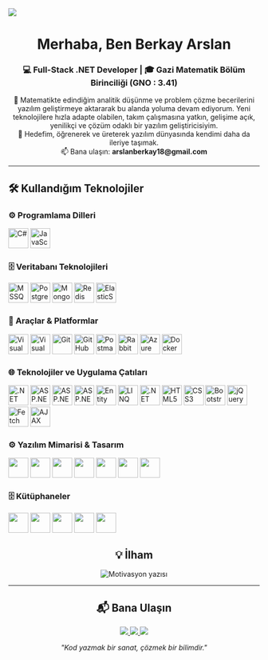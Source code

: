 <!-- Banner -->
<img src="https://capsule-render.vercel.app/api?type=waving&color=0:0A7C86,100:512BD4&height=140&section=header&text=Berkay%20Arslan&fontColor=ffffff&fontSize=42&fontAlignY=32" />

<h1 align="center">Merhaba, Ben Berkay Arslan</h1>
<h3 align="center">💻 Full-Stack .NET Developer | 🎓 Gazi Matematik Bölüm Birinciliği (GNO : 3.41)  </h3>

<p align="center">
📐 Matematikte edindiğim analitik düşünme ve problem çözme becerilerini yazılım geliştirmeye aktararak bu
 alanda yoluma devam ediyorum. Yeni teknolojilere hızla adapte olabilen, takım çalışmasına yatkın, gelişime
 açık, yenilikçi ve çözüm odaklı bir yazılım geliştiricisiyim.  <br>
  🎯 Hedefim, öğrenerek ve üreterek yazılım dünyasında kendimi daha da ileriye taşımak. <br>
📫 Bana ulaşın: <b>arslanberkay18@gmail.com</b>
</p>

---

<h2 align="left">🛠️ Kullandığım Teknolojiler</h2>

<!-- Backend -->
<h3>⚙️ Programlama Dilleri</h3>
<p>
  <img src="https://skillicons.dev/icons?i=cs" height="40" alt="C#"/>
  <img src="https://skillicons.dev/icons?i=javascript" height="40" alt="JavaScript"/>
</p>


<!-- Database -->
<h3>🗄️ Veritabanı Teknolojileri </h3>
<p>
  <img src="https://skillicons.dev/icons?i=mssql" height="40" alt="MSSQL"/>
  <img src="https://skillicons.dev/icons?i=postgres" height="40" alt="PostgreSQL"/>
  <img src="https://skillicons.dev/icons?i=mongodb" height="40" alt="MongoDB"/>
  <img src="https://skillicons.dev/icons?i=redis" height="40" alt="Redis"/>
  <img src="https://skillicons.dev/icons?i=elasticsearch" height="40" alt="ElasticSearch"/>
</p>

<!-- Tools -->
<h3>🔧 Araçlar & Platformlar </h3>
<p>
  <img src="https://skillicons.dev/icons?i=visualstudio" height="40" alt="Visual Studio"/>
  <img src="https://skillicons.dev/icons?i=vscode" height="40" alt="Visual Studio Code"/>
  <img src="https://skillicons.dev/icons?i=git" height="40" alt="Git"/>
  <img src="https://skillicons.dev/icons?i=github" height="40" alt="GitHub"/>
  <img src="https://skillicons.dev/icons?i=postman" height="40" alt="Postman"/>
  <img src="https://skillicons.dev/icons?i=rabbitmq" height="40" alt="RabbitMQ"/>
  <img src="https://skillicons.dev/icons?i=azure" height="40" alt="Azure DevOps"/>
  <img src="https://skillicons.dev/icons?i=docker" height="40" alt="Docker"/>
</p>

 <h3>🌐 Teknolojiler ve Uygulama Çatıları   </h3>
<p>
  <img src="https://skillicons.dev/icons?i=dotnet" height="40" alt=".NET Core"/>
  <img src="https://skillicons.dev/icons?i=aspnet" height="40" alt="ASP.NET Core MVC"/>
  <img src="https://skillicons.dev/icons?i=webapi" height="40" alt="ASP.NET Core Web API"/>
  <img src="https://skillicons.dev/icons?i=dotnet" height="40" alt="ASP.NET Core Minimal API"/>
  <img src="https://skillicons.dev/icons?i=ef" height="40" alt="Entity Framework Core"/>
  <img src="https://skillicons.dev/icons?i=linqpad" height="40" alt="LINQ"/>
  <img src="https://skillicons.dev/icons?i=netframework" height="40" alt=".NET Framework"/>
  <img src="https://skillicons.dev/icons?i=html" height="40" alt="HTML5"/>
  <img src="https://skillicons.dev/icons?i=css" height="40" alt="CSS3"/>
  <img src="https://skillicons.dev/icons?i=bootstrap" height="40" alt="Bootstrap 5"/>
  <img src="https://skillicons.dev/icons?i=jquery" height="40" alt="jQuery"/>
  <img src="https://skillicons.dev/icons?i=fetch" height="40" alt="Fetch API"/>
  <img src="https://skillicons.dev/icons?i=ajax" height="40" alt="AJAX"/>
</p>

<h3>⚙️ Yazılım Mimarisi & Tasarım  </h3>
<p>
  <img src="https://img.shields.io/badge/OOP-SOLID-blue?style=for-the-badge&logo=dotnet" height="40"/>
  <img src="https://img.shields.io/badge/Design%20Patterns-Repository%2C%20Unit%20Of%20Work%2C%20Mediator-green?style=for-the-badge&logo=dotnet" height="40"/>
  <img src="https://img.shields.io/badge/Katmanlı%20Mimari-Architecture-purple?style=for-the-badge" height="40"/>
  <img src="https://img.shields.io/badge/JWT%20%26%20Cookie-Authentication-orange?style=for-the-badge" height="40"/>
  <img src="https://img.shields.io/badge/Role-Based-Authorization-red?style=for-the-badge" height="40"/>
  <img src="https://img.shields.io/badge/RESTful-API-yellow?style=for-the-badge" height="40"/>
  <img src="https://img.shields.io/badge/Agile-Scrum-red?style=for-the-badge" height="40"/>
</p>

<h3> 🗄️ Kütüphaneler   </h3>
<p>
  <img src="https://img.shields.io/badge/IMemoryCache-lightgrey?style=for-the-badge" height="40"/>
  <img src="https://img.shields.io/badge/Serilog-blueviolet?style=for-the-badge" height="40"/>
  <img src="https://img.shields.io/badge/NLog-green?style=for-the-badge" height="40"/>
  <img src="https://img.shields.io/badge/FluentValidation-orange?style=for-the-badge" height="40"/>
  <img src="https://img.shields.io/badge/AutoMapper-yellowgreen?style=for-the-badge" height="40"/>
</p>


<h2 align="center">💡 İlham</h2>
<div align="center">
  <img src="https://readme-typing-svg.herokuapp.com?font=Fira+Code&weight=600&size=20&pause=2000&color=0A7C86&center=true&vCenter=true&width=700&lines=Matematikten+Yazılıma+Bir+Yolculuk;Her+bug+%3D+yeni+bir+öğrenme+fırsatı;Sürekli+öğren,+sürekli+geliş" alt="Motivasyon yazısı" />
</div>

---

<h2 align="center">📬 Bana Ulaşın</h2>
<p align="center">
  <a href="mailto:arslanberkay18@gmail.com">
    <img src="https://img.shields.io/badge/-Email-D14836?style=for-the-badge&logo=gmail&logoColor=white" />
  </a>
  <a href="www.linkedin.com/in/berkayarslan06">
    <img src="https://img.shields.io/badge/-LinkedIn-0077B5?style=for-the-badge&logo=linkedin&logoColor=white" />
  </a>
  <a href="https://github.com/arslanberkay">
    <img src="https://img.shields.io/badge/-GitHub-181717?style=for-the-badge&logo=github&logoColor=white" />
  </a>
</p>

<div align="center">
  <em>"Kod yazmak bir sanat, çözmek bir bilimdir."</em>
</div>

